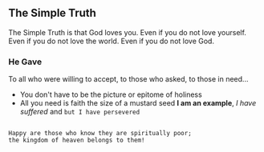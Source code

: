 ## The Simple Truth
The Simple Truth is that God loves you. Even if you do not love yourself. Even if you do not love the world. Even if you do not love God.

### He Gave
To all who were willing to accept, to those who asked, to those in need...
- You don't have to be the picture or epitome of holiness
- All you need is faith the size of a mustard seed
**I am an example**, _I have suffered_ and `but I have persevered`


```

Happy are those who know they are spiritually poor;
the kingdom of heaven belongs to them!

```

